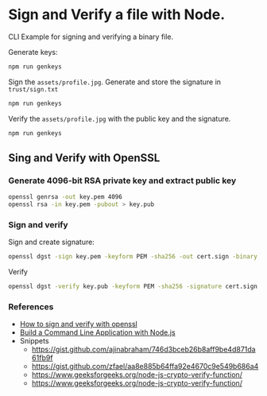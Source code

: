 # Sign and Verify a file with Node.
CLI Example for signing and verifying a binary file.

Generate keys:
```bash
npm run genkeys
```

Sign the `assets/profile.jpg`. Generate and store the signature in `trust/sign.txt`
```bash
npm run genkeys
```

Verify the `assets/profile.jpg` with the public key and the signature.
```bash
npm run genkeys
```

## Sing and Verify with OpenSSL
### Generate 4096-bit RSA private key and extract public key
```bash
openssl genrsa -out key.pem 4096
openssl rsa -in key.pem -pubout > key.pub
```

### Sign and verify
Sign and create signature:
```bash
openssl dgst -sign key.pem -keyform PEM -sha256 -out cert.sign -binary profile.jpg
```

Verify 
```bash
openssl dgst -verify key.pub -keyform PEM -sha256 -signature cert.sign -binary profile.jpg
```

### References
* [How to sign and verify with openssl](https://pagefault.blog/2019/04/22/how-to-sign-and-verify-using-openssl/)
* [Build a Command Line Application with Node.js](https://developer.okta.com/blog/2019/06/18/command-line-app-with-nodejs)
* Snippets
    * https://gist.github.com/ajinabraham/746d3bceb26b8aff9be4d871da61fb9f
    * https://gist.github.com/zfael/aa8e885b64ffa92e4670c9e549b686a4
    * https://www.geeksforgeeks.org/node-js-crypto-verify-function/
    * https://www.geeksforgeeks.org/node-js-crypto-verify-function/
